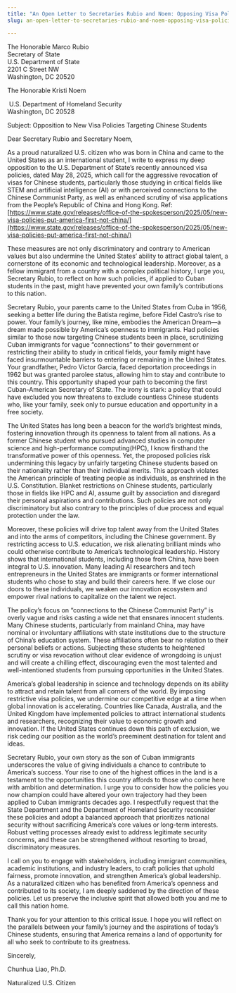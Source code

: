 ```yaml
---
title: "An Open Letter to Secretaries Rubio and Noem: Opposing Visa Policies That Shut Out Chinese Talent"
slug: an-open-letter-to-secretaries-rubio-and-noem-opposing-visa-policies-that-shut-out-chinese-talent

---
```


The Honorable Marco Rubio  
Secretary of State  
U.S. Department of State  
2201 C Street NW  
Washington, DC 20520

The Honorable Kristi Noem

 U.S. Department of Homeland Security  
Washington, DC 20528

Subject: Opposition to New Visa Policies Targeting Chinese Students

Dear Secretary Rubio and Secretary Noem,

As a proud naturalized U.S. citizen who was born in China and came to the United States as an international student, I write to express my deep opposition to the U.S. Department of State’s recently announced visa policies, dated May 28, 2025, which call for the aggressive revocation of visas for Chinese students, particularly those studying in critical fields like STEM and artificial intelligence (AI) or with perceived connections to the Chinese Communist Party, as well as enhanced scrutiny of visa applications from the People’s Republic of China and Hong Kong. Ref:[https://www.state.gov/releases/office-of-the-spokesperson/2025/05/new-visa-policies-put-america-first-not-china/](https://www.state.gov/releases/office-of-the-spokesperson/2025/05/new-visa-policies-put-america-first-not-china/)

These measures are not only discriminatory and contrary to American values but also undermine the United States’ ability to attract global talent, a cornerstone of its economic and technological leadership. Moreover, as a fellow immigrant from a country with a complex political history, I urge you, Secretary Rubio, to reflect on how such policies, if applied to Cuban students in the past, might have prevented your own family’s contributions to this nation.

Secretary Rubio, your parents came to the United States from Cuba in 1956, seeking a better life during the Batista regime, before Fidel Castro’s rise to power. Your family’s journey, like mine, embodies the American Dream—a dream made possible by America’s openness to immigrants. Had policies similar to those now targeting Chinese students been in place, scrutinizing Cuban immigrants for vague “connections” to their government or restricting their ability to study in critical fields, your family might have faced insurmountable barriers to entering or remaining in the United States. Your grandfather, Pedro Victor Garcia, faced deportation proceedings in 1962 but was granted parolee status, allowing him to stay and contribute to this country. This opportunity shaped your path to becoming the first Cuban-American Secretary of State. The irony is stark: a policy that could have excluded you now threatens to exclude countless Chinese students who, like your family, seek only to pursue education and opportunity in a free society.

The United States has long been a beacon for the world’s brightest minds, fostering innovation through its openness to talent from all nations. As a former Chinese student who pursued advanced studies in computer science and high-performance computing(HPC), I know firsthand the transformative power of this openness. Yet, the proposed policies risk undermining this legacy by unfairly targeting Chinese students based on their nationality rather than their individual merits. This approach violates the American principle of treating people as individuals, as enshrined in the U.S. Constitution. Blanket restrictions on Chinese students, particularly those in fields like HPC and AI, assume guilt by association and disregard their personal aspirations and contributions. Such policies are not only discriminatory but also contrary to the principles of due process and equal protection under the law.

Moreover, these policies will drive top talent away from the United States and into the arms of competitors, including the Chinese government. By restricting access to U.S. education, we risk alienating brilliant minds who could otherwise contribute to America’s technological leadership. History shows that international students, including those from China, have been integral to U.S. innovation. Many leading AI researchers and tech entrepreneurs in the United States are immigrants or former international students who chose to stay and build their careers here. If we close our doors to these individuals, we weaken our innovation ecosystem and empower rival nations to capitalize on the talent we reject.

The policy’s focus on “connections to the Chinese Communist Party” is overly vague and risks casting a wide net that ensnares innocent students. Many Chinese students, particularly from mainland China, may have nominal or involuntary affiliations with state institutions due to the structure of China’s education system. These affiliations often bear no relation to their personal beliefs or actions. Subjecting these students to heightened scrutiny or visa revocation without clear evidence of wrongdoing is unjust and will create a chilling effect, discouraging even the most talented and well-intentioned students from pursuing opportunities in the United States.

America’s global leadership in science and technology depends on its ability to attract and retain talent from all corners of the world. By imposing restrictive visa policies, we undermine our competitive edge at a time when global innovation is accelerating. Countries like Canada, Australia, and the United Kingdom have implemented policies to attract international students and researchers, recognizing their value to economic growth and innovation. If the United States continues down this path of exclusion, we risk ceding our position as the world’s preeminent destination for talent and ideas.

Secretary Rubio, your own story as the son of Cuban immigrants underscores the value of giving individuals a chance to contribute to America’s success. Your rise to one of the highest offices in the land is a testament to the opportunities this country affords to those who come here with ambition and determination. I urge you to consider how the policies you now champion could have altered your own trajectory had they been applied to Cuban immigrants decades ago. I respectfully request that the State Department and the Department of Homeland Security reconsider these policies and adopt a balanced approach that prioritizes national security without sacrificing America’s core values or long-term interests. Robust vetting processes already exist to address legitimate security concerns, and these can be strengthened without resorting to broad, discriminatory measures.

I call on you to engage with stakeholders, including immigrant communities, academic institutions, and industry leaders, to craft policies that uphold fairness, promote innovation, and strengthen America’s global leadership. As a naturalized citizen who has benefited from America’s openness and contributed to its society, I am deeply saddened by the direction of these policies. Let us preserve the inclusive spirit that allowed both you and me to call this nation home.

Thank you for your attention to this critical issue. I hope you will reflect on the parallels between your family’s journey and the aspirations of today’s Chinese students, ensuring that America remains a land of opportunity for all who seek to contribute to its greatness.

Sincerely,

Chunhua Liao, Ph.D.

Naturalized U.S. Citizen
